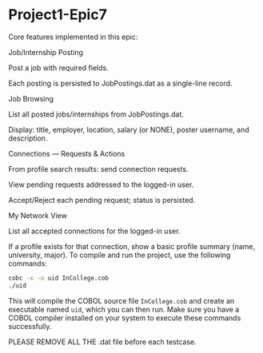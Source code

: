 # Project1-Epic7

Core features implemented in this epic:

Job/Internship Posting

Post a job with required fields.

Each posting is persisted to JobPostings.dat as a single-line record.

Job Browsing

List all posted jobs/internships from JobPostings.dat.

Display: title, employer, location, salary (or NONE), poster username, and description.

Connections — Requests & Actions

From profile search results: send connection requests.

View pending requests addressed to the logged-in user.

Accept/Reject each pending request; status is persisted.

My Network View

List all accepted connections for the logged-in user.

If a profile exists for that connection, show a basic profile summary (name, university, major).
To compile and run the project, use the following commands:

```bash
cobc -x -o uid InCollege.cob     
./uid
```
This will compile the COBOL source file `InCollege.cob` and create an executable named `uid`, which you can then run.
Make sure you have a COBOL compiler installed on your system to execute these commands successfully.

PLEASE REMOVE ALL THE .dat file before each testcase.
